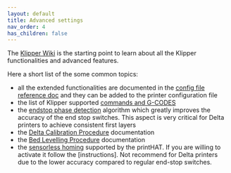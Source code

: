 ```yaml
---
layout: default
title: Advanced settings
nav_order: 4
has_children: false
---
```


The [Klipper Wiki](https://github.com/KevinOConnor/klipper/blob/master/docs/Overview.md) is the starting point to learn about all the Klipper functionalities and advanced features.

Here a short list of the some common topics:
- all the extended functionalities are documented in the [config file reference doc](https://www.klipper3d.org/Config_Reference.html) and they can be added to the printer configuration file
- the list of Klipper supported [commands and G-CODES](https://github.com/KevinOConnor/klipper/blob/master/docs/G-Codes.md)
- the [endstop phase detection](https://github.com/KevinOConnor/klipper/blob/master/docs/Endstop_Phase.md) algorithm which greatly improves the accuracy of the end stop switches. This aspect is very critical for Delta printers to achieve consistent first layers
- the [Delta Calibration Procedure](https://github.com/KevinOConnor/klipper/blob/master/docs/Delta_Calibrate.md) documentation
- the [Bed Levelling Procedure](https://github.com/KevinOConnor/klipper/blob/master/docs/Bed_Level.md) documentation
- the [sensorless homing]() supported by the printHAT. If you are willing to activate it follow the [instructions]. Not recommend for Delta printers due to the lower accuracy compared to regular end-stop switches.
